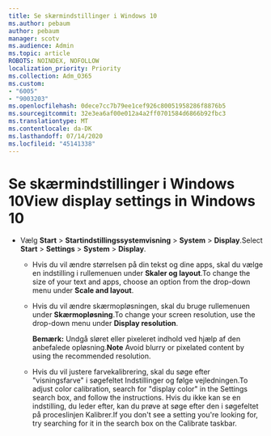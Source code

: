 ```yaml
---
title: Se skærmindstillinger i Windows 10
ms.author: pebaum
author: pebaum
manager: scotv
ms.audience: Admin
ms.topic: article
ROBOTS: NOINDEX, NOFOLLOW
localization_priority: Priority
ms.collection: Adm_O365
ms.custom:
- "6005"
- "9003203"
ms.openlocfilehash: 0dece7cc7b79ee1cef926c80051958286f8876b5
ms.sourcegitcommit: 32e3ea6af00e012a4a2ff0701584d6866b92fbc3
ms.translationtype: MT
ms.contentlocale: da-DK
ms.lasthandoff: 07/14/2020
ms.locfileid: "45141338"
---
```

# <a name="view-display-settings-in-windows-10"></a><span data-ttu-id="39202-102">Se skærmindstillinger i Windows 10</span><span class="sxs-lookup"><span data-stu-id="39202-102">View display settings in Windows 10</span></span>

- <span data-ttu-id="39202-103">Vælg **Start**   >  **Startindstillingssystemvisning**   >  **System**  >  **Display**.</span><span class="sxs-lookup"><span data-stu-id="39202-103">Select **Start**  > **Settings**  > **System** > **Display**.</span></span>
    -  <span data-ttu-id="39202-104">Hvis du vil ændre størrelsen på din tekst og dine apps, skal du vælge en indstilling i rullemenuen under **Skaler og layout**.</span><span class="sxs-lookup"><span data-stu-id="39202-104">To change the size of your text and apps, choose an option from the drop-down menu under  **Scale and layout**.</span></span>
    - <span data-ttu-id="39202-105">Hvis du vil ændre skærmopløsningen, skal du bruge rullemenuen under **Skærmopløsning**.</span><span class="sxs-lookup"><span data-stu-id="39202-105">To change your screen resolution, use the drop-down menu under **Display resolution**.</span></span>
     
      <span data-ttu-id="39202-106">**Bemærk:** Undgå sløret eller pixeleret indhold ved hjælp af den anbefalede opløsning.</span><span class="sxs-lookup"><span data-stu-id="39202-106">**Note** Avoid blurry or pixelated content by using the recommended resolution.</span></span>
    - <span data-ttu-id="39202-107">Hvis du vil justere farvekalibrering, skal du søge efter "visningsfarve" i søgefeltet Indstillinger og følge vejledningen.</span><span class="sxs-lookup"><span data-stu-id="39202-107">To adjust color calibration, search for "display color" in the Settings search box, and follow the instructions.</span></span> <span data-ttu-id="39202-108">Hvis du ikke kan se en indstilling, du leder efter, kan du prøve at søge efter den i søgefeltet på proceslinjen Kalibrer.</span><span class="sxs-lookup"><span data-stu-id="39202-108">If you don't see a setting you're looking for, try searching for it in the search box on the Calibrate taskbar.</span></span>